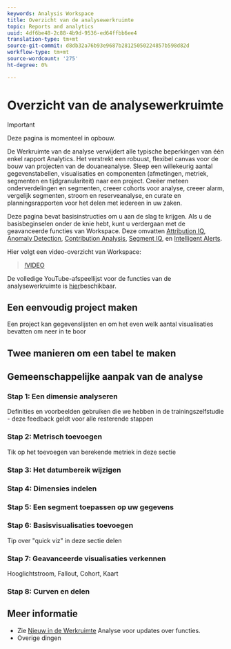 ```yaml
---
keywords: Analysis Workspace
title: Overzicht van de analysewerkruimte
topic: Reports and analytics
uuid: 4df6be48-2c88-4b9d-9536-ed64ffbb6ee4
translation-type: tm+mt
source-git-commit: d8db32a76b93e9687b28125050224857b598d82d
workflow-type: tm+mt
source-wordcount: '275'
ht-degree: 0%

---
```



# Overzicht van de analysewerkruimte

>[!IMPORTANT]
>
>Deze pagina is momenteel in opbouw.

De Werkruimte van de analyse verwijdert alle typische beperkingen van één enkel rapport Analytics. Het verstrekt een robuust, flexibel canvas voor de bouw van projecten van de douaneanalyse. Sleep een willekeurig aantal gegevenstabellen, visualisaties en componenten (afmetingen, metriek, segmenten en tijdgranulariteit) naar een project. Creëer meteen onderverdelingen en segmenten, creeer cohorts voor analyse, creeer alarm, vergelijk segmenten, stroom en reserveanalyse, en curate en planningsrapporten voor het delen met iedereen in uw zaken.

Deze pagina bevat basisinstructies om u aan de slag te krijgen. Als u de basisbeginselen onder de knie hebt, kunt u verdergaan met de geavanceerde functies van Workspace. Deze omvatten [Attribution IQ](/help/analyze/analysis-workspace/attribution-iq.md), [Anomaly Detection](/help/analyze/analysis-workspace/virtual-analyst/c-anomaly-detection/anomaly-detection.md), [Contribution Analysis](/help/analyze/analysis-workspace/virtual-analyst/contribution-analysis/ca-tokens.md), [Segment IQ](/help/analyze/analysis-workspace/segment-iq.md), en [Intelligent Alerts](/help/analyze/analysis-workspace/c-intelligent-alerts/intellligent-alerts.md).

Hier volgt een video-overzicht van Workspace:

>[!VIDEO](https://video.tv.adobe.com/v/26266?quality=12)

De volledige YouTube-afspeellijst voor de functies van de analysewerkruimte is [hier](https://www.youtube.com/channel/UC8I6bqCk7gO6YdoMz6W5fvw/playlists?view=50&amp;sort=dd&amp;shelf_id=7)beschikbaar.

## Een eenvoudig project maken

Een project kan gegevenslijsten en om het even welk aantal visualisaties bevatten om neer in te boor


## Twee manieren om een tabel te maken

## Gemeenschappelijke aanpak van de analyse

### Stap 1: Een dimensie analyseren

Definities en voorbeelden gebruiken die we hebben in de trainingszelfstudie - deze feedback geldt voor alle resterende stappen

### Stap 2: Metrisch toevoegen

Tik op het toevoegen van berekende metriek in deze sectie

### Stap 3: Het datumbereik wijzigen

### Stap 4: Dimensies indelen

### Stap 5: Een segment toepassen op uw gegevens

### Stap 6: Basisvisualisaties toevoegen

Tip over &quot;quick viz&quot; in deze sectie delen

### Stap 7: Geavanceerde visualisaties verkennen

Hooglichtstroom, Fallout, Cohort, Kaart

### Stap 8: Curven en delen

## Meer informatie

* Zie [Nieuw in de Werkruimte](/help/analyze/analysis-workspace/new-features-in-analysis-workspace.md) Analyse voor updates over functies.
* Overige dingen
